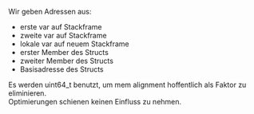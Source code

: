 Wir geben Adressen aus:

- erste var auf Stackframe
- zweite var auf Stackframe
- lokale var auf neuem Stackframe
- erster Member des Structs
- zweiter Member des Structs
- Basisadresse des Structs

Es werden uint64_t benutzt, um mem alignment hoffentlich als Faktor zu eliminieren.  
Optimierungen schienen keinen Einfluss zu nehmen.